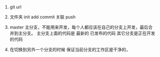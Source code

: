1. git url

1. 文件夹 init add commit 关联 push

2. master 主分支，不能用来开发，每个人都应该在自己的分支上开发，最后合并到主分支。
主分支上面的代码是 最新的 已发布的代码
其它分支是正在开发的代码 

3. 在切换到另外一个分支的时候 保证当前分支的工作区是干净的，